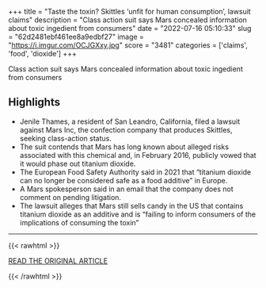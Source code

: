 +++
title = "Taste the toxin? Skittles ‘unfit for human consumption’, lawsuit claims"
description = "Class action suit says Mars concealed information about toxic ingedient from consumers"
date = "2022-07-16 05:10:33"
slug = "62d2481ebf461ee8a9edbf27"
image = "https://i.imgur.com/OCJGXxy.jpg"
score = "3481"
categories = ['claims', 'food', 'dioxide']
+++

Class action suit says Mars concealed information about toxic ingedient from consumers

## Highlights

- Jenile Thames, a resident of San Leandro, California, filed a lawsuit against Mars Inc, the confection company that produces Skittles, seeking class-action status.
- The suit contends that Mars has long known about alleged risks associated with this chemical and, in February 2016, publicly vowed that it would phase out titanium dioxide.
- The European Food Safety Authority said in 2021 that “titanium dioxide can no longer be considered safe as a food additive” in Europe.
- A Mars spokesperson said in an email that the company does not comment on pending litigation.
- The lawsuit alleges that Mars still sells candy in the US that contains titanium dioxide as an additive and is “failing to inform consumers of the implications of consuming the toxin”

---

{{< rawhtml >}}
  <p class="article-category">
    <a target="_blank" href="https://www.theguardian.com/business/2022/jul/15/skittles-mars-lawsuit-titanium-dioxide-toxin">READ THE ORIGINAL ARTICLE</a>
  </p>
{{< /rawhtml >}}
